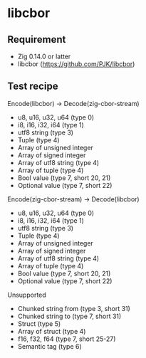 # libcbor

## Requirement

* Zig 0.14.0 or latter
* libcbor (https://github.com/PJK/libcbor)

## Test recipe

Encode(libcbor) -> Decode(zig-cbor-stream)

* u8, u16, u32, u64 (type 0)
* i8, i16, i32, i64 (type 1)
* utf8 string (type 3)
* Tuple (type 4)
* Array of unsigned integer
* Array of signed integer
* Array of utf8 string (type 4)
* Array of tuple (type 4)
* Bool value (type 7, short 20, 21)
* Optional value (type 7, short 22)

Encode(zig-cbor-stream) -> Decode(libcbor)

* u8, u16, u32, u64 (type 0)
* i8, i16, i32, i64 (type 1)
* utf8 string (type 3)
* Tuple (type 4)
* Array of unsigned integer
* Array of signed integer
* Array of utf8 string (type 4)
* Array of tuple (type 4)
* Bool value (type 7, short 20, 21)
* Optional value (type 7, short 22)


Unsupported

* Chunked string from (type 3, short 31)
* Chunked string to (type 7, short 31)
* Struct (type 5)
* Array of struct (type 4)
* f16, f32, f64 (type 7, short 25-27)
* Semantic tag (type 6)

